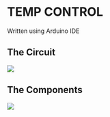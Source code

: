 # TEMP CONTROL
<p>Written using Arduino IDE</p>
<h2>The Circuit</h2>
<img src="https://user-images.githubusercontent.com/61319952/182947464-2c9959aa-7ff2-4be3-abcc-f20d58aa25a4.jpg">
<h2>The Components</h2>
<img src="https://user-images.githubusercontent.com/61319952/182947961-4edcf092-5775-45ad-8baa-b918af981a1a.jpg">

